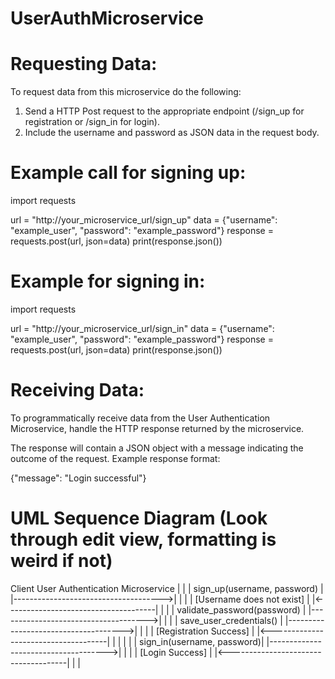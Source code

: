 # UserAuthMicroservice

# Requesting Data:
To request data from this microservice do the following:

1) Send a HTTP Post request to the appropriate endpoint (/sign_up for registration or /sign_in for login).
2) Include the username and password as JSON data in the request body.

# Example call for signing up:
import requests

url = "http://your_microservice_url/sign_up"
data = {"username": "example_user", "password": "example_password"}
response = requests.post(url, json=data)
print(response.json())

# Example for signing in:
import requests

url = "http://your_microservice_url/sign_in"
data = {"username": "example_user", "password": "example_password"}
response = requests.post(url, json=data)
print(response.json())

# Receiving Data: 
To programmatically receive data from the User Authentication Microservice, handle the HTTP response returned by the microservice.

The response will contain a JSON object with a message indicating the outcome of the request.
Example response format:

{"message": "Login successful"}

# UML Sequence Diagram (Look through edit view, formatting is weird if not)

Client                    User Authentication Microservice
   |                                      |
   |          sign_up(username, password) |
   |------------------------------------->|
   |                                      |
   |         [Username does not exist]    |
   |<-------------------------------------|
   |                                      |
   |       validate_password(password)    |
   |------------------------------------->|
   |                                      |
   |          save_user_credentials()     |
   |------------------------------------->|
   |                                      |
   |          [Registration Success]      |
   |<-------------------------------------|
   |                                      |
   |                                      |
   |           sign_in(username, password)|
   |------------------------------------->|
   |                                      |
   |            [Login Success]           |
   |<-------------------------------------|
   |                                      |
